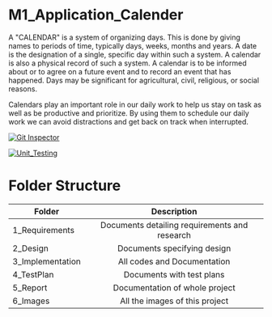 # M1_Application_Calender

A "CALENDAR" is a system of organizing days. This is done by giving names to periods of time, typically days, weeks, months and years. A date is the designation of a single, specific day within such a system. A calendar is also a physical record of such a system. A calendar is to be informed about or to agree on a future event and to record an event that has happened. Days may be significant for agricultural, civil, religious, or social reasons.

Calendars play an important role in our daily work to help us stay on task as well as be productive and prioritize. By using them to schedule our daily work we can avoid distractions and get back on track when interrupted.

[![Git Inspector](https://github.com/pasumarthiharitha/M1_APP_CALENDER/actions/workflows/Git_inspector.yml/badge.svg)](https://github.com/pasumarthiharitha/M1_APP_CALENDER/actions/workflows/Git_inspector.yml) 

[![Unit_Testing](https://github.com/pasumarthiharitha/M1_APP_CALENDER/actions/workflows/Unit_testing.yml/badge.svg)](https://github.com/pasumarthiharitha/M1_APP_CALENDER/actions/workflows/Unit_testing.yml)







# Folder Structure
| Folder   |      Description     |  
|----------|:-------------:|
| 1_Requirements |  Documents detailing requirements and research |
| 2_Design |    Documents specifying design  | 
| 3_Implementation |   All codes and Documentation  |
| 4_TestPlan |  Documents with test plans |
| 5_Report |    Documentation of whole project  | 
| 6_Images |    All the images of this project  |
